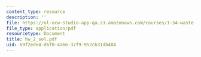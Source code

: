 ```yaml
---
content_type: resource
description: ''
file: https://ol-ocw-studio-app-qa.s3.amazonaws.com/courses/1-34-waste-containment-and-remediation-technology-spring-2004/69f2ede4d6f04a6637f9952cb31db484_hw_2_sol.pdf
file_type: application/pdf
resourcetype: Document
title: hw_2_sol.pdf
uid: 69f2ede4-d6f0-4a66-37f9-952cb31db484
---
```

